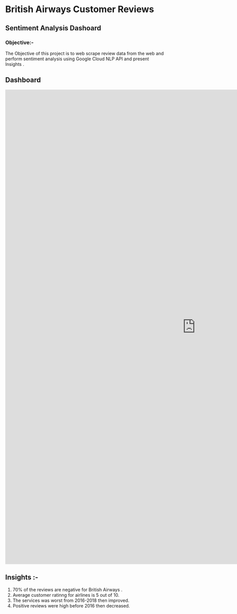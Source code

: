 # British Airways Customer Reviews 
## Sentiment Analysis Dashoard 
### Objective:-
The Objective of this project is to web scrape review data from the web and perform sentiment analysis using Google Cloud NLP API and present Insights .
## Dashboard

<iframe width="1200" height="1500" src="https://lookerstudio.google.com/embed/reporting/c3bcb6e8-1b53-4ae2-9079-37d681061114/page/yudqD" frameborder="0" style="border:0" allowfullscreen sandbox="allow-storage-access-by-user-activation allow-scripts allow-same-origin allow-popups allow-popups-to-escape-sandbox"></iframe>

## Insights :-
1. 70% of the reviews are negative for British Airways .
2. Average customer ratinng for airlines is 5 out of 10.
3. The services was worst from 2016-2018 then improved.
4. Positive reviews were high before 2016 then decreased.
